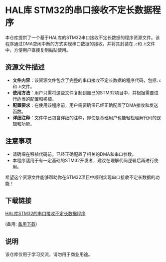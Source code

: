 # HAL库 STM32的串口接收不定长数据程序

本仓库提供了一个基于HAL库的STM32串口接收不定长数据的程序资源文件。该程序通过DMA空闲中断的方式实现串口数据的接收，并将其封装在`.c`和`.h`文件中，方便用户直接复制黏贴使用。

## 资源文件描述

- **文件内容**：该资源文件包含了完整的串口接收不定长数据的程序代码，包括`.c`和`.h`文件。
- **使用方法**：用户只需将这些文件复制到自己的STM32项目中，并根据需要进行适当的配置和移植。
- **配置要求**：在使用该程序前，用户需要确保已经正确配置了DMA接收和发送函数。
- **详细注释**：文件中已包含详细的注释，即使是基础用户也能轻松理解代码的逻辑和功能。

## 注意事项

- 请确保在移植代码前，已经正确配置了相关的DMA和串口参数。
- 本程序适用于有一定基础的STM32开发者，建议在理解代码逻辑后再进行使用。

希望这个资源文件能够帮助你在STM32项目中顺利实现串口接收不定长数据的功能！

## 下载链接
[HAL库STM32的串口接收不定长数据程序](https://pan.quark.cn/s/695645d3e505) 

(备用: [备用下载](https://pan.baidu.com/s/16jQfPOwsJkOKcMe2PG1-AQ?pwd=1234))

## 说明

该仓库仅用于学习交流，请勿用于商业用途。
